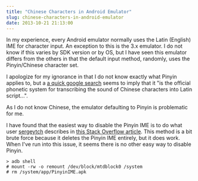 ```yaml
---
title: "Chinese Characters in Android Emulator"
slug: chinese-characters-in-android-emulator
date: 2013-10-21 21:13:00
---
```


In my experience, every Android emulator normally uses the Latin (English) IME for character input. An exception to this is the 3.x emulator. I do not know if this varies by SDK version or by OS, but I have seen this emulator differs from the others in that the default input method, randomly, uses the Pinyin/Chinese character set.

I apologize for my ignorance in that I do not know exactly what Pinyin applies to, but a [a quick google search](https://en.wikipedia.org/wiki/Pinyin) seems to imply that it "is the official phonetic system for transcribing the sound of Chinese characters into Latin script...".

As I do not know Chinese, the emulator defaulting to Pinyin is problematic for me.

I have found that the easiest way to disable the Pinyin IME is to do what user [sergeytch](http://stackoverflow.com/users/655318/sergeytch) describes in [this Stack Overflow article](http://stackoverflow.com/a/9126799). This method is a bit brute force because it deletes the Pinyin IME entirely, but it does work.  When I've run into this issue, it seems there is no other easy way to disable Pinyin.

```
> adb shell
# mount -rw -o remount /dev/block/mtdblock0 /system
# rm /system/app/PinyinIME.apk
```
